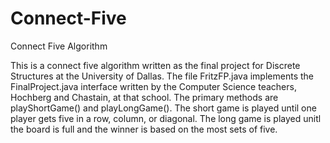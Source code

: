 # Connect-Five
Connect Five Algorithm

This is a connect five algorithm written as the final project for Discrete Structures at the University of Dallas. The file FritzFP.java implements the FinalProject.java interface 
written by the Computer Science teachers, Hochberg and Chastain, at that school. The primary methods are playShortGame() and playLongGame(). The short game is played until one player
gets five in a row, column, or diagonal. The long game is played unitl the board is full and the winner is based on the most sets of five.
